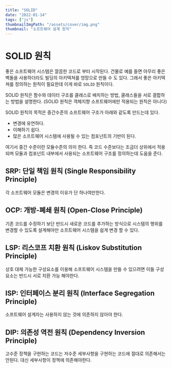 ```yaml
---
title: "SOLID"
date: "2022-01-14"
tags: ["js"]
thumbnailImgPath: "/assets/cover/img.png"
thumbnail: "소프트웨어 설계 원칙"
---
```


# SOLID 원칙

좋은 소프트웨어 시스템은 깔끔한 코드로 부터 시작된다. 건물로 예를 들면 아무리 좋은 벽돌을 사용하더라도 빌딩의 아키텍쳐를 엉망으로 만들 수 도 있다. 그래서 좋은 아키텍쳐를 정의하는 원칙이 필요한데 이게 바로 `SOLID` 원칙이다.

SOLID 원칙은 함수와 데이터 구조를 클래스로 배치하는 방법, 클래스들을 서로 결합하는 방법을 설명한다. (SOLID 원칙은 객체지향 소프트웨어에만 적용되는 원칙은 아니다)

SOLID 원칙의 목적은 중간수준의 소프트웨어 구조가 아래와 같도록 만드는데 있다.

- 변경에 유연하다.
- 이해하기 쉽다.
- 많은 소프트웨어 시스템에 사용될 수 있는 컴포넌트의 기반이 된다.

여기서 중간 수준이란 모듈수준의 의미 한다. 즉 코드 수준보다는 조금더 상위에서 적용되며 모듈과 컴포넌트 내부에서 사용되는 소프트웨어 구조를 정의하는데 도움을 준다.

## SRP: 단일 책임 원칙 (Single Responsibility Principle)

각 소프트웨어 모듈은 변경의 이유가 단 하나여만한다.

## OCP: 개방-폐쇄 원칙 (Open-Close Principle)

기존 코드를 수정하기 보단 반드시 새로운 코드를 추가하는 방식으로 시스템의 행위를 변경할 수 있도록 설계해야만 소프트웨어 시스템을 쉽게 변경 할 수 있다.

## LSP: 리스코프 치환 원칙 (Liskov Substitution Principle)

상호 대체 가능한 구성요소를 이용해 소프트웨어 시스템을 만들 수 있으려면 이들 구성요소는 반드시 서로 치환 가능 해야한다.

## ISP: 인터페이스 분리 원칙 (Interface Segregation Principle)

소프트웨어 설계자는 사용하지 않는 것에 의존하지 않아야 한다.

## DIP: 의존성 역전 원칙 (Dependency Inversion Principle)

고수준 정책을 구현하는 코드는 저수준 세부사항을 구현하는 코드에 절대로 의존해서는 안된다. 대신 세부사항이 정책에 의존해야한다.

